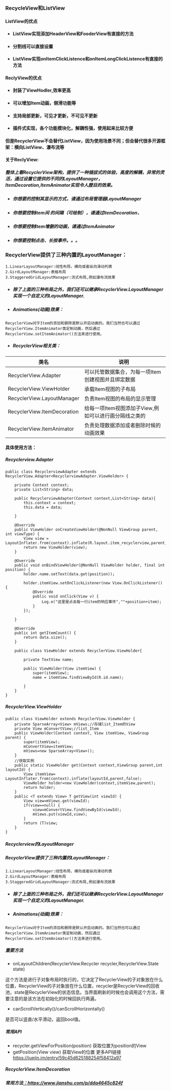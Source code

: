 ### RecycleView和ListView
 #### ListView的优点
- #### ListView实现添加HeaderView和FooderView有直接的方法
- #### 分割线可以直接设置
- #### ListView实现onItemClickListence和onItemLongClickListence有直接的方法
#### ReclyView的优点
- #### 封装了ViewHodler,效率更高
- #### 可以增加Item动画，侧滑功能等
- #### 支持局部更新，可见才更新，不可见不更新
- #### 插件式实现，各个功能模块化，解耦性强，使用起来比较方便
#### 但是RecyclerView不会替代ListView，因为使用场景不同；但会替代很多开源框架：横向ListView、瀑布流等
#### 关于ReclyView:
##### 整体上看RecyclerView架构，提供了一种插拔式的体验，高度的解耦，异常的灵活，通过设置它提供的不同的LayoutManager，ItemDecoration,ItemAnimator实现令人膛目的效果。
- ##### 你想要的控制其显示的方式，请通过布局管理器LayoutManager
- ##### 你想要控制item间 的间隔（可绘制），请通过ItemDecoration、
- ##### 你想要控制Item增删的动画，请通过ItemAnimator
- ##### 你想要控制点击、长按事件。。。

### RecyclerView提供了三种内置的LayoutManager：

```
1.LinearLayoutManager:线性布局，横向或者纵向滑动列表
2.GirdLayoutManager:表格布局
3.StaggeredGridLayoutManager:流式布局,例如瀑布流效果
```
- ##### 除了上面的三种布局之外，我们还可以继承RecyclerView.LayoutManager实现一个自定义的LayoutManager.
- ##### Animations(动画)效果：

```
RecyclerView对于Item的添加和删除是默认开启动画的。我们当然也可以通过RecyclerView.ItemAnimator类定制动画，然后通过RecyclerView.setItemAnimator()方法来进行使用。
```
- ##### RecyclerView相关类：

类名  | 说明 |
---|---
RecyclerView.Adapter | 可以托管数据集合，为每一项Item创建视图并且绑定数据
RecyclerView.ViewHolder | 承载Item视图的子布局
RecyclerView.LayoutManager | 负责Item视图的布局的显示管理
RecyclerView.ItemDecoration | 给每一项Item视图添加子View,例如可以进行画分隔线之类的
RecyclerView.ItemAnimator | 负责处理数据添加或者删除时候的动画效果
#### 具体使用方法：
##### Recyclerview.Adapter

```
public class RecyclerviewAdapter extends RecyclerView.Adapter<RecyclerviewAdapter.ViewHolder> {

    private Context context;
    private List<String> data;

    public RecyclerviewAdapter(Context context,List<String> data){
        this.context = context;
        this.data = data;

    }

    @Override
    public ViewHolder onCreateViewHolder(@NonNull ViewGroup parent, int viewType) {
        View view = LayoutInflater.from(context).inflate(R.layout.item_recyclerview,parent,false);
        return new ViewHolder(view);
    }

    @Override
    public void onBindViewHolder(@NonNull ViewHolder holder, final int position) {
        holder.name.setText(data.get(position));

        holder.itemView.setOnClickListener(new View.OnClickListener() {
            @Override
            public void onClick(View v) {
                Log.e("这里是点击每一行item的响应事件",""+position+item);
            }
        });

    }

    @Override
    public int getItemCount() {
        return data.size();
    }

    public class ViewHolder extends RecyclerView.ViewHolder{

        private TextView name;

        public ViewHolder(View itemView) {
            super(itemView);
            name = itemView.findViewById(R.id.name);

        }
    }
}

```
##### RecyclerView.ViewHolder

```
public class ViewHolder extends RecyclerView.ViewHolder {
    private SparseArray<View> mViews;//存储list_Item的View
    private View mConvertView;//list_Item
    public ViewHolder(Context context, View itemView, ViewGroup parent) {
        super(itemView);
        mConvertView=itemView;
        mViews=new SparseArray<View>();
    }
    //获取实例
    public static ViewHolder get(Context context,ViewGroup parent,int layoutId) {
        View itemView= LayoutInflater.from(context).inflate(layoutId,parent,false);
        ViewHolder holder=new ViewHolder(context,itemView,parent);
        return holder;
    }
    public <T extends View> T getView(int viewId) {
        View view=mViews.get(viewId);
        if(view==null) {
            view=mConvertView.findViewById(viewId);
            mViews.put(viewId,view);
        }
        return (T)view;
    }
}

```
##### Recyclerview的LayoutManager
##### RecyclerView提供了三种内置的LayoutManager：

```
1.LinearLayoutManager:线性布局，横向或者纵向滑动列表
2.GirdLayoutManager:表格布局
3.StaggeredGridLayoutManager:流式布局,例如瀑布流效果
```
- ##### 除了上面的三种布局之外，我们还可以继承RecyclerView.LayoutManager实现一个自定义的LayoutManager.
- ##### Animations(动画)效果：

```
RecyclerView对于Item的添加和删除是默认开启动画的。我们当然也可以通过RecyclerView.ItemAnimator类定制动画，然后通过RecyclerView.setItemAnimator()方法来进行使用。
```
##### 重要方法
- onLayoutChildren(RecyclerView.Recycler recycler,RecyclerView.State state)

这个方法是进行子对象布局时执行的，它决定了RecyclerView的子对象放在什么位置，RecyclerView的子对象放在什么位置，recycler是RecyclerView的回收池，state是RecyclerView的状态信息。当界面刷新的时候也会调用这个方法，需要注意的是该方法在初始化的时候回执行两遍。
- canScrollVertically()/canScrollHorizontally()

是否可以竖直/水平滑动，返回bool值。
##### 常用API
- recycler.getViewForPosition(position)
获取位置为position的View
- getPosition(View view)
获取View的位置
更多API链接
[](https://note.youdao.com/)https://juejin.im/entry/59c45d625188254f58412a97
##### RecyclerView.ItemDecoration
##### 常用方法[：](https://note.youdao.com/)https://www.jianshu.com/p/dda4645c824f
